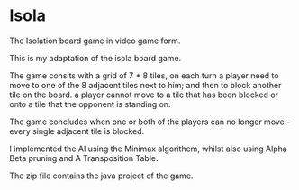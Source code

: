 # Isola
The Isolation board game in video game form.

This is my adaptation of the isola board game.

The game consits with a grid of 7 * 8 tiles,
on each turn a player need to move to one of the 8 adjacent tiles next to him; and then to block another tile on the board.
a player cannot move to a tile that has been blocked or onto a tile that the opponent is standing on.

The game concludes when one or both of the players can no longer move - every single adjacent tile is blocked.

I implemented the AI using the Minimax algorithem, whilst also using Alpha Beta pruning and A Transposition Table.

The zip file contains the java project of the game.

